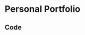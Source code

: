 # Personal Portfolio

## Code
<path
    fill-rule="evenodd"
    clip-rule="evenodd"
    d="M2.5 5.5C3.88071 5.5 5 4.38071 5 3V3.5L208 3.50002V2.50002L5 2.5V3C5 1.61929 3.88071 0.5 2.5 0.5C1.11929 0.5 0 1.61929 0 3C0 4.38071 1.11929 5.5 2.5 5.5Z"
    fill="url(#paint0_linear)"
    fill-opacity="0.33"
/>
<defs>
    <linearGradient
    id="paint0_linear"
    x1="-4.30412e-10"
    y1="0.5"
    x2="208"
    y2="0.500295"
    gradientUnits="userSpaceOnUse">
    <stop stop-color="white" />
    <stop
        offset="0.79478"
        stop-color="white"
        stop-opacity="0"
    />
    </linearGradient>
</defs>
